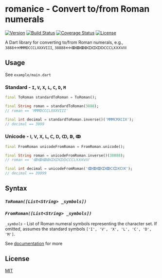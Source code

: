 # romanice - Convert to/from Roman numerals

[![Version](https://img.shields.io/pub/v/romanice)](https://pub.dev/packages/romanice)
[![Build Status](https://travis-ci.com/dkin-om/romanice-dart.svg?branch=master)](https://app.travis-ci.com/github/dkin-om/romanice-dart)
[![Coverage Status](https://coveralls.io/repos/github/dkin-om/romanice-dart/badge.svg)](https://coveralls.io/github/dkin-om/romanice-dart)
[![License](https://img.shields.io/badge/license-MIT-green)](https://github.com/dkin-om/romanice-dart/blob/master/LICENSE)

A Dart library for converting to/from Roman numerals, e.g., `3888`↔`MMMDCCCLXXXVIII`, `38888`↔`ↂↂↂↁↀↀↀⅮⅭⅭⅭⅬⅩⅩⅩⅤⅠⅠⅠ`

## Usage

See `example/main.dart`

### Standard - `I`, `V`, `X`, `L`, `C`, `D`, `M`

```dart
final ToRoman standardToRoman = ToRoman();

final String roman = standardToRoman(3888);
// roman == 'MMMDCCCLXXXVIII'

final int decimal = standardToRoman.inverse()('MMMCMXCIX');
// decimal == 3999
```

### Unicode - `Ⅰ`, `Ⅴ`, `Ⅹ`, `Ⅼ`, `Ⅽ`, `Ⅾ`, `ↀ`, `ↁ`, `ↂ`

```dart
final FromRoman unicodeFromRoman = FromRoman.unicode();

final String roman = unicodeFromRoman.inverse()(38888);
// roman == 'ↂↂↂↁↀↀↀⅮⅭⅭⅭⅬⅩⅩⅩⅤⅠⅠⅠ'

final int decimal = unicodeFromRoman('ↂↂↂↀↂⅭↀⅩⅭⅠⅩ');
// decimal == 39999
```

## Syntax

### *`ToRoman([List<String> _symbols])`*

### *`FromRoman([List<String> _symbols])`*

*`_symbols`* - List of Roman numeral symbols representing the character set. If omitted, assumes the standard symbols `['I', 'V', 'X', 'L', 'C', 'D', 'M']`.

See [documentation](https://pub.dev/documentation/romanice) for more

## License

[MIT](https://github.com/dkin-om/romanice-dart/blob/master/LICENSE)
